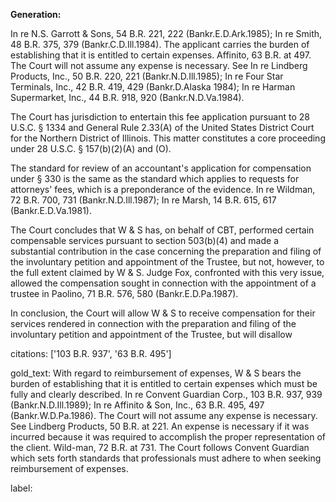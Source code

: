 **Generation:**

 <answer>

In re N.S. Garrott & Sons, 54 B.R. 221, 222 (Bankr.E.D.Ark.1985); In re Smith, 48 B.R. 375, 379 (Bankr.C.D.Ill.1984). The applicant carries the burden of establishing that it is entitled to certain expenses. Affinito, 63 B.R. at 497. The Court will not assume any expense is necessary. See In re Lindberg Products, Inc., 50 B.R. 220, 221 (Bankr.N.D.Ill.1985); In re Four Star Terminals, Inc., 42 B.R. 419, 429 (Bankr.D.Alaska 1984); In re Harman Supermarket, Inc., 44 B.R. 918, 920 (Bankr.N.D.Va.1984).

The Court has jurisdiction to entertain this fee application pursuant to 28 U.S.C. § 1334 and General Rule 2.33(A) of the United States District Court for the Northern District of Illinois. This matter constitutes a core proceeding under 28 U.S.C. § 157(b)(2)(A) and (O).

The standard for review of an accountant's application for compensation under § 330 is the same as the standard which applies to requests for attorneys' fees, which is a preponderance of the evidence. In re Wildman, 72 B.R. 700, 731 (Bankr.N.D.Ill.1987); In re Marsh, 14 B.R. 615, 617 (Bankr.E.D.Va.1981).

The Court concludes that W & S has, on behalf of CBT, performed certain compensable services pursuant to section 503(b)(4) and made a substantial contribution in the case concerning the preparation and filing of the involuntary petition and appointment of the Trustee, but not, however, to the full extent claimed by W & S. Judge Fox, confronted with this very issue, allowed the compensation sought in connection with the appointment of a trustee in Paolino, 71 B.R. 576, 580 (Bankr.E.D.Pa.1987).

In conclusion, the Court will allow W & S to receive compensation for their services rendered in connection with the preparation and filing of the involuntary petition and appointment of the Trustee, but will disallow

citations: ['103 B.R. 937', '63 B.R. 495']

gold_text: With regard to reimbursement of expenses, W & S bears the burden of establishing that it is entitled to certain expenses which must be fully and clearly described. In re Convent Guardian Corp., 103 B.R. 937, 939 (Bankr.N.D.Ill.1989); In re Affinito & Son, Inc., 63 B.R. 495, 497 (Bankr.W.D.Pa.1986). The Court will not assume any expense is necessary. See Lindberg Products, 50 B.R. at 221. An expense is necessary if it was incurred because it was required to accomplish the proper representation of the client. Wild-man, 72 B.R. at 731. The Court follows Convent Guardian which sets forth standards that professionals must adhere to when seeking reimbursement of expenses.

label: 